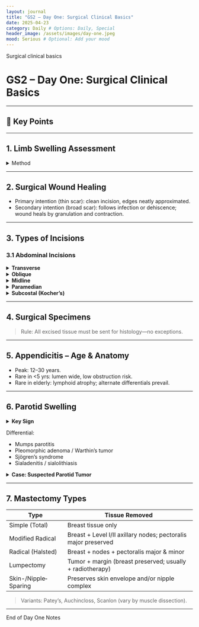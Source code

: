 ```yaml
---
layout: journal
title: "GS2 – Day One: Surgical Clinical Basics"
date: 2025-04-23
category: Daily # Options: Daily, Special
header_image: /assets/images/day-one.jpeg
mood: Serious # Optional: Add your mood
---
```

Surgical clinical basics

# GS2 – Day One: Surgical Clinical Basics

---

## 🚨 Key Points

---

## 1. Limb Swelling Assessment  
<details>
<summary>Method</summary>

1. Select a fixed bony landmark (e.g., olecranon).  
2. Measure circumference at a set distance (e.g., 10 cm proximal or distal).  
3. Repeat on contralateral limb and compare.

Interpretation:  
A difference ≥ 1 cm suggests unilateral swelling.  
</details>

---

## 2. Surgical Wound Healing  
- Primary intention (thin scar): clean incision, edges neatly approximated.  
- Secondary intention (broad scar): follows infection or dehiscence; wound heals by granulation and contraction.

---

## 3. Types of Incisions

### 3.1 Abdominal Incisions  
<details>
<summary><strong>Transverse</strong></summary>

- Lanz: follows Langer’s lines → cosmetic, less pain; common for appendectomy.  
</details>

<details>
<summary><strong>Oblique</strong></summary>

- Gridiron: muscle-splitting; alternative for appendectomy.  
</details>

<details>
<summary><strong>Midline</strong></summary>

- Infraumbilical (lower midline)<br>
- Supraumbilical (upper midline)<br>   
- Combined “Cape to Cairo”: xiphoid → pubic symphysis for rapid access in trauma<br>. 
</details>

<details>
<summary><strong>Paramedian</strong></summary>

- Offset to right/left of midline; muscle-splitting variant.  
</details>

<details>
<summary><strong>Subcostal (Kocher’s)</strong></summary>

- Right: cholecystectomy, biliary surgery.<br>  
- Left: splenectomy (rare).<br> 
</details>

---

## 4. Surgical Specimens  
> Rule: All excised tissue must be sent for histology—no exceptions.

---

## 5. Appendicitis – Age & Anatomy  
- Peak: 12–30 years.  
- Rare in <5 yrs: lumen wide, low obstruction risk.  
- Rare in elderly: lymphoid atrophy; alternate differentials prevail.

---

## 6. Parotid Swelling  

<details>
<summary><strong>Key Sign</strong></summary>

Swelling that raises the earlobe → pathognomonic for parotid gland involvement.  
</details>

Differential:  
- Mumps parotitis  
- Pleomorphic adenoma / Warthin’s tumor  
- Sjögren’s syndrome  
- Sialadenitis / sialolithiasis  

<details>
<summary><strong>Case: Suspected Parotid Tumor</strong></summary>

- Investigations: FNAC, ultrasound/CT.<br>  
- Imaging: Lobulated soft‐tissue opacity inferior to mastoid; no calcifications.<br>  
- Likely Dx: Pleomorphic adenoma.<br>  
</details>

---

## 7. Mastectomy Types  

| Type                   | Tissue Removed                                                   |
|------------------------|------------------------------------------------------------------|
| Simple (Total)     | Breast tissue only                                               |
| Modified Radical   | Breast + Level I/II axillary nodes; pectoralis major preserved   |
| Radical (Halsted)  | Breast + nodes + pectoralis major & minor                        |
| Lumpectomy         | Tumor + margin (breast preserved; usually + radiotherapy)        |
| Skin-/Nipple‐Sparing | Preserves skin envelope and/or nipple complex                   |

> Variants: Patey’s, Auchincloss, Scanlon (vary by muscle dissection).

---
End of Day One Notes
